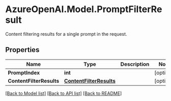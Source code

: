 # AzureOpenAI.Model.PromptFilterResult
Content filtering results for a single prompt in the request.

## Properties

Name | Type | Description | Notes
------------ | ------------- | ------------- | -------------
**PromptIndex** | **int** |  | [optional] 
**ContentFilterResults** | [**ContentFilterResults**](ContentFilterResults.md) |  | [optional] 

[[Back to Model list]](../README.md#documentation-for-models) [[Back to API list]](../README.md#documentation-for-api-endpoints) [[Back to README]](../README.md)

